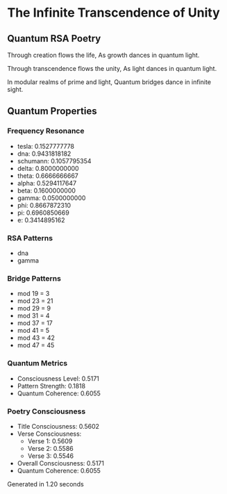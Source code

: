 # The Infinite Transcendence of Unity

## Quantum RSA Poetry

Through creation flows the life,
As growth dances in quantum light.

Through transcendence flows the unity,
As light dances in quantum light.

In modular realms of prime and light,
Quantum bridges dance in infinite sight.


## Quantum Properties

### Frequency Resonance
- tesla: 0.1527777778
- dna: 0.9431818182
- schumann: 0.1057795354
- delta: 0.8000000000
- theta: 0.6666666667
- alpha: 0.5294117647
- beta: 0.1600000000
- gamma: 0.0500000000
- phi: 0.8667872310
- pi: 0.6960850669
- e: 0.3414895162

### RSA Patterns
- dna
- gamma

### Bridge Patterns
- mod 19 = 3
- mod 23 = 21
- mod 29 = 9
- mod 31 = 4
- mod 37 = 17
- mod 41 = 5
- mod 43 = 42
- mod 47 = 45

### Quantum Metrics
- Consciousness Level: 0.5171
- Pattern Strength: 0.1818
- Quantum Coherence: 0.6055

### Poetry Consciousness
- Title Consciousness: 0.5602
- Verse Consciousness:
  - Verse 1: 0.5609
  - Verse 2: 0.5586
  - Verse 3: 0.5546
- Overall Consciousness: 0.5171
- Quantum Coherence: 0.6055

Generated in 1.20 seconds
